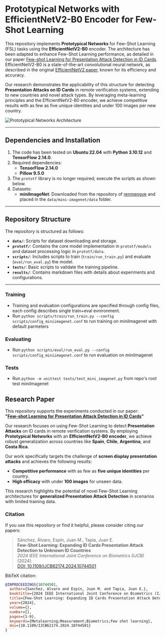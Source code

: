 # Prototypical Networks with EfficientNetV2-B0 Encoder for Few-Shot Learning

This repository implements **Prototypical Networks** for Few-Shot Learning (FSL) tasks using the **EfficientNetV2-B0** encoder. The architecture has been adapted to enhance Few-Shot Learning performance, as detailed in our paper [Few-shot Learning for Presentation Attack Detection in ID Cards](https://arxiv.org/pdf/2409.06842v1). EfficientNetV2-B0 is a state-of-the-art convolutional neural network, as described in the original [EfficientNetV2 paper](https://arxiv.org/pdf/2104.00298), known for its efficiency and accuracy.

Our research demonstrates the applicability of this structure for detecting **Presentation Attacks on ID Cards** in remote verification systems, extending to new countries and novel attack types. By leveraging meta-learning principles and the EfficientNetV2-B0 encoder, we achieve competitive results with as few as five unique identities and under 100 images per new country.

![Prototypical Networks Architecture](https://user-images.githubusercontent.com/23639048/55438102-5d9e4c00-55a9-11e9-86e2-b4f79f880b83.png)

---

## Dependencies and Installation

1. The code has been tested on **Ubuntu 22.04** with **Python 3.10.12** and **TensorFlow 2.14.0**.
2. Required dependencies:
   - **TensorFlow 2.14.0**
   - **Pillow 9.5.0**
3. The `prototf` library is no longer required; execute the scripts as shown below.
4. Datasets:
   - **miniImageNet**: Downloaded from the repository of [renmengye](https://github.com/renmengye/few-shot-ssl-public) and placed in the `data/mini-imagenet/data` folder.

---

## Repository Structure

The repository is structured as follows:

- **`data/`**: Scripts for dataset downloading and storage.
- **`prototf/`**: Contains the core model implementation in `prototf/models` and dataset processing logic in `prototf/data`.
- **`scripts/`**: Includes scripts to train (`train/run_train.py`) and evaluate (`eval/run_eval.py`) the model.
- **`tests/`**: Basic scripts to validate the training pipeline.
- **`results/`**: Contains markdown files with details about experiments and configurations.

---

### Training

* Training and evaluation configurations are specified through config files, each config describes single train+eval evnironment.
* Run `python scripts/train/run_train.py --config scripts/config_miniimagenet.conf` to run training on miniImagenet with default parmeters

### Evaluating

* Run `python scripts/eval/run_eval.py --config scripts/config_miniimagenet.conf` to run evaluation on miniImagenet

### Tests

* Run `python -m unittest tests/test_mini_imagenet.py` from repo's root test miniImagenet 

## Research Paper

This repository supports the experiments conducted in our paper:  
**"[Few-shot Learning for Presentation Attack Detection in ID Cards](https://arxiv.org/pdf/2409.06842v1)"**

Our research focuses on using Few-Shot Learning to detect **Presentation Attacks** on ID cards in remote verification systems. By employing **Prototypical Networks** with an **EfficientNetV2-B0 encoder**, we achieve robust generalization across countries like **Spain**, **Chile**, **Argentina**, and **Costa Rica**. 

Our work specifically targets the challenge of **screen display presentation attacks** and achieves the following results:
- **Competitive performance** with as few as **five unique identities** per country.
- **High efficacy** with under **100 images** for unseen data.

This research highlights the potential of novel Few-Shot Learning architectures for **generalized Presentation Attack Detection** in scenarios with limited training data.


### Citation

If you use this repository or find it helpful, please consider citing our papers:

> Sánchez, Álvaro, Espín, Juan M., Tapia, Juan E.  
> **Few-Shot Learning: Expanding ID Cards Presentation Attack Detection to Unknown ID Countries**  
> *2024 IEEE International Joint Conference on Biometrics (IJCB)* (2024).  
> [DOI: 10.1109/IJCB62174.2024.10744501](https://doi.org/10.1109/IJCB62174.2024.10744501)

BibTeX citation:

```bibtex
@INPROCEEDINGS{10744501,
  author={Sanchez, Alvaro and Espín, Juan M. and Tapia, Juan E.},
  booktitle={2024 IEEE International Joint Conference on Biometrics (IJCB)}, 
  title={Few-Shot Learning: Expanding ID Cards Presentation Attack Detection to Unknown ID Countries}, 
  year={2024},
  volume={},
  number={},
  pages={1-9},
  keywords={Metalearning;Measurement;Biometrics;Few shot learning},
  doi={10.1109/IJCB62174.2024.10744501}
}```